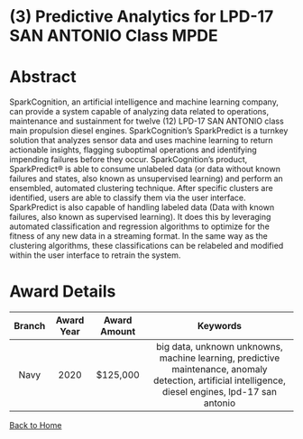 
(3) Predictive Analytics for LPD-17 SAN ANTONIO Class MPDE
==========================================================

# Abstract


SparkCognition, an artificial intelligence and machine learning company, can provide a system capable of analyzing data related to operations, maintenance and sustainment for twelve (12) LPD-17 SAN ANTONIO class main propulsion diesel engines. SparkCognition’s SparkPredict is a turnkey solution that analyzes sensor data and uses machine learning to return actionable insights, flagging suboptimal operations and identifying impending failures before they occur. SparkCognition’s product, SparkPredict® is able to consume unlabeled data (or data without known failures and states, also known as unsupervised learning) and perform an ensembled, automated clustering technique. After specific clusters are identified, users are able to classify them via the user interface. SparkPredict is also capable of handling labeled data (Data with known failures, also known as supervised learning). It does this by leveraging automated classification and regression algorithms to optimize for the fitness of any new data in a streaming format. In the same way as the clustering algorithms, these classifications can be relabeled and modified within the user interface to retrain the system.  

# Award Details

|Branch|Award Year|Award Amount|Keywords|
| :---: | :---: | :---: | :---: |
|Navy|2020|$125,000|big data, unknown unknowns, machine learning, predictive maintenance, anomaly detection, artificial intelligence, diesel engines, lpd-17 san antonio|
  
  


[Back to Home](https://github.com/chrischow/dod_sbir_awards/Reports/JH/#2067)